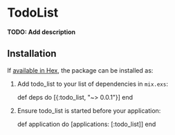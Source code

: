 # TodoList

**TODO: Add description**

## Installation

If [available in Hex](https://hex.pm/docs/publish), the package can be installed as:

  1. Add todo_list to your list of dependencies in `mix.exs`:

        def deps do
          [{:todo_list, "~> 0.0.1"}]
        end

  2. Ensure todo_list is started before your application:

        def application do
          [applications: [:todo_list]]
        end

